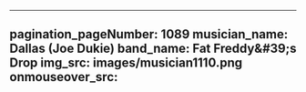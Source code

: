 ------
pagination_pageNumber: 1089
musician_name: Dallas (Joe Dukie)
band_name: Fat Freddy&amp;#39;s Drop
img_src: images/musician1110.png
onmouseover_src: 
------